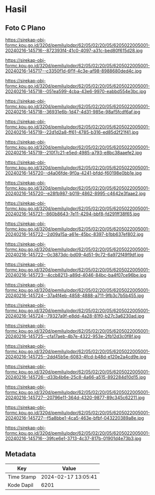 # Hasil

## Foto C Plano

https://sirekap-obj-formc.kpu.go.id/320d/pemilu/pdpr/62/05/02/20/05/6205022005001-20240216-145716--872393f4-41c0-4097-a31c-bed80f615d28.jpg

https://sirekap-obj-formc.kpu.go.id/320d/pemilu/pdpr/62/05/02/20/05/6205022005001-20240216-145717--c3350f1d-6f1f-4c3e-af98-8988680ded4c.jpg

https://sirekap-obj-formc.kpu.go.id/320d/pemilu/pdpr/62/05/02/20/05/6205022005001-20240216-145718--051ea599-4cba-43e6-9970-eabbd554e3bc.jpg

https://sirekap-obj-formc.kpu.go.id/320d/pemilu/pdpr/62/05/02/20/05/6205022005001-20240216-145718--36931e6b-1d47-4d31-985e-98af5fcdf6af.jpg

https://sirekap-obj-formc.kpu.go.id/320d/pemilu/pdpr/62/05/02/20/05/6205022005001-20240216-145719--22d1d2a8-ff61-4785-b316-ed85d2f21f41.jpg

https://sirekap-obj-formc.kpu.go.id/320d/pemilu/pdpr/62/05/02/20/05/6205022005001-20240216-145719--210f7c21-e5ed-4985-a793-e8bc38aaefe2.jpg

https://sirekap-obj-formc.kpu.go.id/320d/pemilu/pdpr/62/05/02/20/05/6205022005001-20240216-145720--d4a06fde-9f0a-4241-bfdd-f60198e0bb1e.jpg

https://sirekap-obj-formc.kpu.go.id/320d/pemilu/pdpr/62/05/02/20/05/6205022005001-20240216-145720--e28fb987-b019-4862-8995-c4642e3faae2.jpg

https://sirekap-obj-formc.kpu.go.id/320d/pemilu/pdpr/62/05/02/20/05/6205022005001-20240216-145721--860b8643-7e11-4294-bbf8-fd291ff38f65.jpg

https://sirekap-obj-formc.kpu.go.id/320d/pemilu/pdpr/62/05/02/20/05/6205022005001-20240216-145722--2d09a15a-a61e-45bc-8397-b1bb637ef802.jpg

https://sirekap-obj-formc.kpu.go.id/320d/pemilu/pdpr/62/05/02/20/05/6205022005001-20240216-145722--0c3873dc-bd09-4d51-9c72-6a972f49f9df.jpg

https://sirekap-obj-formc.kpu.go.id/320d/pemilu/pdpr/62/05/02/20/05/6205022005001-20240216-145723--4ccb8213-a89d-4046-84bc-ba4f07ce96be.jpg

https://sirekap-obj-formc.kpu.go.id/320d/pemilu/pdpr/62/05/02/20/05/6205022005001-20240216-145724--37a4f4eb-4858-4888-a711-9fb3c7b5b455.jpg

https://sirekap-obj-formc.kpu.go.id/320d/pemilu/pdpr/62/05/02/20/05/6205022005001-20240216-145724--79327a9f-e8dd-4a28-81f0-b27c3a6230ad.jpg

https://sirekap-obj-formc.kpu.go.id/320d/pemilu/pdpr/62/05/02/20/05/6205022005001-20240216-145725--cfa17aeb-4b7e-4322-953e-2fb12d3c0f8f.jpg

https://sirekap-obj-formc.kpu.go.id/320d/pemilu/pdpr/62/05/02/20/05/6205022005001-20240216-145725--2dd45b5e-6083-4fcd-b48d-e120e2a4cd9e.jpg

https://sirekap-obj-formc.kpu.go.id/320d/pemilu/pdpr/62/05/02/20/05/6205022005001-20240216-145726--d33b4b6e-25c8-4a66-a515-892284d10d15.jpg

https://sirekap-obj-formc.kpu.go.id/320d/pemilu/pdpr/62/05/02/20/05/6205022005001-20240216-145727--20796e11-364d-4320-9877-89c345c62211.jpg

https://sirekap-obj-formc.kpu.go.id/320d/pemilu/pdpr/62/05/02/20/05/6205022005001-20240216-145727--f5a8bbe1-4ca5-463e-bfbf-043220389a8e.jpg

https://sirekap-obj-formc.kpu.go.id/320d/pemilu/pdpr/62/05/02/20/05/6205022005001-20240216-145716--39fce6e1-3713-4c37-817b-01901d4e73b3.jpg


## Metadata

| Key        | Value               |
| ---------- | ------------------- |
| Time Stamp | 2024-02-17 13:05:41 |
| Kode Dapil | 6201                |



